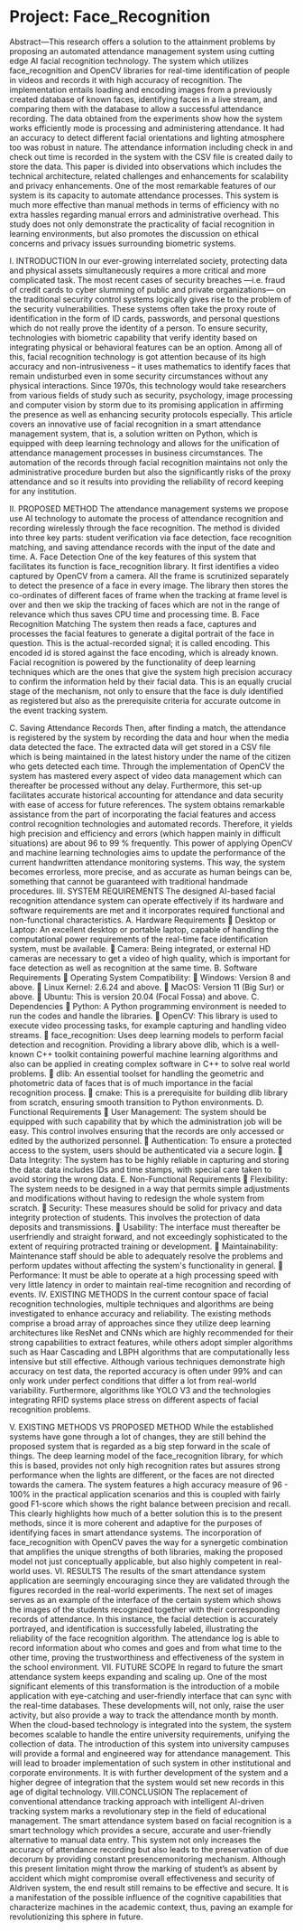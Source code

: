 # Project: Face_Recognition 

Abstract—This research offers a solution to the attainment
problems by proposing an automated attendance management
system using cutting edge AI facial recognition technology. The
system which utilizes face_recognition and OpenCV libraries for
real-time identification of people in videos and records it with high
accuracy of recognition. The implementation entails loading and
encoding images from a previously created database of known
faces, identifying faces in a live stream, and comparing them with
the database to allow a successful attendance recording. The data
obtained from the experiments show how the system works
efficiently mode is processing and administering attendance. It
had an accuracy to detect different facial orientations and lighting
atmosphere too was robust in nature. The attendance information
including check in and check out time is recorded in the system
with the CSV file is created daily to store the data. This paper is
divided into observations which includes the technical
architecture, related challenges and enhancements for scalability
and privacy enhancements. One of the most remarkable features
of our system is its capacity to automate attendance processes. This
system is much more effective than manual methods in terms of
efficiency with no extra hassles regarding manual errors and
administrative overhead. This study does not only demonstrate
the practicality of facial recognition in learning environments, but
also promotes the discussion on ethical concerns and privacy
issues surrounding biometric systems.

I. INTRODUCTION
In our ever-growing interrelated society, protecting data and
physical assets simultaneously requires a more critical and more
complicated task. The most recent cases of security breaches
—i.e. fraud of credit cards to cyber slumming of public and
private organizations— on the traditional security control
systems logically gives rise to the problem of the security
vulnerabilities. These systems often take the proxy route of
identification in the form of ID cards, passwords, and personal
questions which do not really prove the identity of a person. To
ensure security, technologies with biometric capability that
verify identity based on integrating physical or behavioral
features can be an option. Among all of this, facial recognition
technology is got attention because of its high accuracy and
non-intrusiveness – it uses mathematics to identify faces that
remain undisturbed even in some security circumstances
without any physical interactions. Since 1970s, this technology
would take researchers from various fields of study such as
security, psychology, image processing and computer vision by
storm due to its promising application in affirming the presence
as well as enhancing security protocols especially. This article
covers an innovative use of facial recognition in a smart
attendance management system, that is, a solution written on
Python, which is equipped with deep learning technology and
allows for the unification of attendance management processes
in business circumstances. The automation of the records
through facial recognition maintains not only the administrative
procedure burden but also the significantly risks of the proxy
attendance and so it results into providing the reliability of
record keeping for any institution.

II. PROPOSED METHOD
The attendance management systems we propose use AI
technology to automate the process of attendance recognition
and recording wirelessly through the face recognition. The
method is divided into three key parts: student verification via
face detection, face recognition matching, and saving
attendance records with the input of the date and time.
A. Face Detection
One of the key features of this system that facilitates its
function is face_recognition library. It first identifies a video
captured by OpenCV from a camera. All the frame is scrutinized
separately to detect the presence of a face in every image. The
library then stores the co-ordinates of different faces of frame
when the tracking at frame level is over and then we skip the
tracking of faces which are not in the range of relevance which
thus saves CPU time and processing time.
B. Face Recognition Matching
The system then reads a face, captures and processes the
facial features to generate a digital portrait of the face in
question. This is the actual-recorded signal; it is called
encoding. This encoded id is stored against the face encoding,
which is already known. Facial recognition is powered by the
functionality of deep learning techniques which are the ones that
give the system high precision accuracy to confirm the
information held by their facial data. This is an equally crucial
stage of the mechanism, not only to ensure that the face is duly
identified as registered but also as the prerequisite criteria for
accurate outcome in the event tracking system.

C. Saving Attendance Records
Then, after finding a match, the attendance is registered by
the system by recording the data and hour when the media data
detected the face. The extracted data will get stored in a CSV
file which is being maintained in the latest history under the
name of the citizen who gets detected each time. Through the
implementation of OpenCV the system has mastered every
aspect of video data management which can thereafter be
processed without any delay. Furthermore, this set-up facilitates
accurate historical accounting for attendance and data security
with ease of access for future references.
The system obtains remarkable assistance from the part of
incorporating the facial features and access control recognition
technologies and automated records. Therefore, it yields high
precision and efficiency and errors (which happen mainly in
difficult situations) are about 96 to 99 % frequently. This power
of applying OpenCV and machine learning technologies aims to
update the performance of the current handwritten attendance
monitoring systems. This way, the system becomes errorless,
more precise, and as accurate as human beings can be,
something that cannot be guaranteed with traditional handmade
procedures.
III. SYSTEM REQUIREMENTS
The designed AI-based facial recognition attendance system
can operate effectively if its hardware and software
requirements are met and it incorporates required functional and
non-functional characteristics.
A. Hardware Requirements
 Desktop or Laptop: An excellent desktop or portable
laptop, capable of handling the computational power
requirements of the real-time face identification
system, must be available.
 Camera: Being integrated, or external HD cameras are
necessary to get a video of high quality, which is
important for face detection as well as recognition at
the same time.
B. Software Requirements
 Operating System Compatibility:
 Windows: Version 8 and above.
 Linux Kernel: 2.6.24 and above.
 MacOS: Version 11 (Big Sur) or above.
 Ubuntu: This is version 20.04 (Focal Fossa) and above.
C. Dependencies
 Python: A Python programming environment is needed
to run the codes and handle the libraries.
 OpenCV: This library is used to execute video
processing tasks, for example capturing and handling
video streams.
 face_recognition: Uses deep learning models to perform
facial detection and recognition. Providing a library
above dlib, which is a well-known C++ toolkit 
containing powerful machine learning algorithms and
also can be applied in creating complex software in C++
to solve real world problems.
 dlib: An essential toolset for handling the geometric and
photometric data of faces that is of much importance in
the facial recognition process.
 cmake: This is a prerequisite for building dlib library
from scratch, ensuring smooth transition to Python
environments.
D. Functional Requirements
 User Management: The system should be equipped
with such capability that by which the administration
job will be easy. This control involves ensuring that the
records are only accessed or edited by the authorized
personnel.
 Authentication: To ensure a protected access to the
system, users should be authenticated via a secure
login.
 Data Integrity: The system has to be highly reliable in
capturing and storing the data: data includes IDs and
time stamps, with special care taken to avoid storing
the wrong data.
E. Non-Functional Requirements
 Flexibility: The system needs to be designed in a way
that permits simple adjustments and modifications
without having to redesign the whole system from
scratch.
 Security: These measures should be solid for privacy
and data integrity protection of students. This involves
the protection of data deposits and transmissions.
 Usability: The interface must thereafter be userfriendly and straight forward, and not exceedingly
sophisticated to the extent of requiring protracted
training or development.
 Maintainability: Maintenance staff should be able to
adequately resolve the problems and perform updates
without affecting the system's functionality in general.
 Performance: It must be able to operate at a high
processing speed with very little latency in order to
maintain real-time recognition and recording of events.
IV. EXISTING METHODS
 In the current contour space of facial recognition
technologies, multiple techniques and algorithms are being
investigated to enhance accuracy and reliability. The existing
methods comprise a broad array of approaches since they utilize
deep learning architectures like ResNet and CNNs which are
highly recommended for their strong capabilities to extract
features, while others adopt simpler algorithms such as Haar
Cascading and LBPH algorithms that are computationally less 
intensive but still effective. Although various techniques
demonstrate high accuracy on test data, the reported accuracy
is often under 99% and can only work under perfect conditions
that differ a lot from real-world variability. Furthermore,
algorithms like YOLO V3 and the technologies integrating
RFID systems place stress on different aspects of facial
recognition problems.

V. EXISTING METHODS VS PROPOSED METHOD
While the established systems have gone through a lot of
changes, they are still behind the proposed system that is
regarded as a big step forward in the scale of things. The deep
learning model of the face_recognition library, for which this is
based, provides not only high recognition rates but assures
strong performance when the lights are different, or the faces are
not directed towards the camera. The system features a high
accuracy measure of 96 - 100% in the practical application
scenarios and this is coupled with fairly good F1-score which
shows the right balance between precision and recall. This
clearly highlights how much of a better solution this is to the
present methods, since it is more coherent and adaptive for the
purposes of identifying faces in smart attendance systems. The
incorporation of face_recognition with OpenCV paves the way
for a synergetic combination that amplifies the unique strengths
of both libraries, making the proposed model not just
conceptually applicable, but also highly competent in real-world
uses.
VI. RESULTS
 The results of the smart attendance system application are
seemingly encouraging since they are validated through the
figures recorded in the real-world experiments. The next set of
images serves as an example of the interface of the certain
system which shows the images of the students recognized
together with their corresponding records of attendance. In this
instance, the facial detection is accurately portrayed, and
identification is successfully labeled, illustrating the reliability
of the face recognition algorithm. The attendance log is able to
record information about who comes and goes and from what
time to the other time, proving the trustworthiness and
effectiveness of the system in the school environment.
VII. FUTURE SCOPE
In regard to future the smart attendance system keeps
expanding and scaling up. One of the most significant elements
of this transformation is the introduction of a mobile application
with eye-catching and user-friendly interface that can sync with
the real-time databases. These developments will, not only, raise
the user activity, but also provide a way to track the attendance
month by month. When the cloud-based technology is
integrated into the system, the system becomes scalable to
handle the entire university requirements, unifying the
collection of data. The introduction of this system into
university campuses will provide a formal and engineered way
for attendance management. This will lead to broader
implementation of such system in other institutional and
corporate environments. It is with further development of the
system and a higher degree of integration that the system would
set new records in this age of digital technology.
VIII.CONCLUSION
The replacement of conventional attendance tracking
approach with intelligent AI-driven tracking system marks a
revolutionary step in the field of educational management. The
smart attendance system based on facial recognition is a smart
technology which provides a secure, accurate and user-friendly
alternative to manual data entry. This system not only increases
the accuracy of attendance recording but also leads to the
preservation of due decorum by providing constant presencemonitoring mechanism. Although this present limitation might
throw the marking of student’s as absent by accident which
might compromise overall effectiveness and security of AIdriven system, the end result still remains to be effective and
secure. It is a manifestation of the possible influence of the
cognitive capabilities that characterize machines in the academic
context, thus, paving an example for revolutionizing this sphere
in future.
